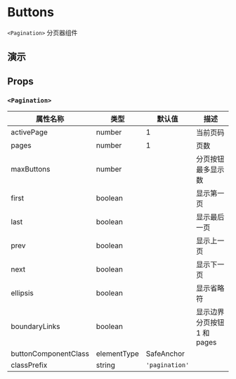 
# Buttons [<i class="icon icon-edit2" ></i>](https://github.com/rsuite/rsuite.github.io/blob/master/src/components/pagination/index.md)

`<Pagination>` 分页器组件


## 演示

<!--{demo}-->

## Props

### `<Pagination>`

| 属性名称                 | 类型          | 默认值            | 描述                 |
|----------------------|-------------|----------------|--------------------|
| activePage           | number      | 1              | 当前页码               |
| pages                | number      | 1              | 页数                 |
| maxButtons           | number      |                | 分页按钮最多显示数          |
| first                | boolean     |                | 显示第一页              |
| last                 | boolean     |                | 显示最后一页             |
| prev                 | boolean     |                | 显示上一页              |
| next                 | boolean     |                | 显示下一页              |
| ellipsis             | boolean     |                | 显示省略符              |
| boundaryLinks        | boolean     |                | 显示边界分页按钮 1 和 pages |
| buttonComponentClass | elementType | SafeAnchor     |                    |
| classPrefix          | string      | `'pagination'` |                    |
